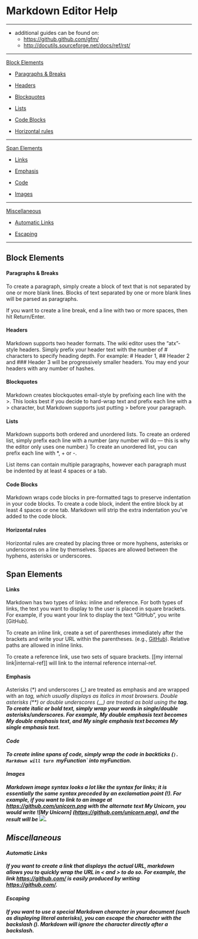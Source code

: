 # Markdown Editor Help

---

* additional guides can be found on:
	* https://github.github.com/gfm/
	* http://docutils.sourceforge.net/docs/ref/rst/

---
[Block Elements](#block-elements)

* [Paragraphs & Breaks](#paragraphs-&-breaks)

* [Headers](#headers)

* [Blockquotes](#blockquotes)

* [Lists](#lists)

* [Code Blocks](#code-blocks)

* [Horizontal rules](#horizontal-rules)
---
[Span Elements](#span-elements)

* [Links](#links)

* [Emphasis](#emphasis)

* [Code](#code)

* [Images](#images)
---
[Miscellaneous](#miscellaneous)

* [Automatic Links](#automatic-links)

* [Escaping](#escaping)

---

## Block Elements

#### Paragraphs & Breaks
To create a paragraph, simply create a block of text that is not separated by one or more blank lines. Blocks of text separated by one or more blank lines will be parsed as paragraphs.

If you want to create a line break, end a line with two or more spaces, then hit Return/Enter.

#### Headers
Markdown supports two header formats. The wiki editor uses the “atx”-style headers. Simply prefix your header text with the number of # characters to specify heading depth. For example: # Header 1, ## Header 2 and ### Header 3 will be progressively smaller headers. You may end your headers with any number of hashes.

#### Blockquotes
Markdown creates blockquotes email-style by prefixing each line with the >. This looks best if you decide to hard-wrap text and prefix each line with a > character, but Markdown supports just putting > before your paragraph.

#### Lists
Markdown supports both ordered and unordered lists. To create an ordered list, simply prefix each line with a number (any number will do — this is why the editor only uses one number.) To create an unordered list, you can prefix each line with *, + or -.

List items can contain multiple paragraphs, however each paragraph must be indented by at least 4 spaces or a tab.

#### Code Blocks
Markdown wraps code blocks in pre-formatted tags to preserve indentation in your code blocks. To create a code block, indent the entire block by at least 4 spaces or one tab. Markdown will strip the extra indentation you’ve added to the code block.

#### Horizontal rules
Horizontal rules are created by placing three or more hyphens, asterisks or underscores on a line by themselves. Spaces are allowed between the hyphens, asterisks or underscores.

## Span Elements

#### Links
Markdown has two types of links: inline and reference. For both types of links, the text you want to display to the user is placed in square brackets. For example, if you want your link to display the text “GitHub”, you write [GitHub].

To create an inline link, create a set of parentheses immediately after the brackets and write your URL within the parentheses. (e.g., [GitHub](https://github.com/)). Relative paths are allowed in inline links.

To create a reference link, use two sets of square brackets. [[my internal link|internal-ref]] will link to the internal reference internal-ref.

#### Emphasis
Asterisks (*) and underscores (_) are treated as emphasis and are wrapped with an <em> tag, which usually displays as italics in most browsers. Double asterisks (**) or double underscores (__) are treated as bold using the <strong> tag. To create italic or bold text, simply wrap your words in single/double asterisks/underscores. For example, **My double emphasis text** becomes My double emphasis text, and *My single emphasis text* becomes My single emphasis text.

#### Code
To create inline spans of code, simply wrap the code in backticks (`). Markdown will turn `myFunction` into myFunction.

#### Images
Markdown image syntax looks a lot like the syntax for links; it is essentially the same syntax preceded by an exclamation point (!). For example, if you want to link to an image at https://github.com/unicorn.png with the alternate text My Unicorn, you would write ![My Unicorn] (https://github.com/unicorn.png), and the result will be ![](https://github.com/unicorn.png).

## Miscellaneous

#### Automatic Links
If you want to create a link that displays the actual URL, markdown allows you to quickly wrap the URL in < and > to do so. For example, the link https://github.com/ is easily produced by writing <https://github.com/>.

#### Escaping
If you want to use a special Markdown character in your document (such as displaying literal asterisks), you can escape the character with the backslash (\). Markdown will ignore the character directly after a backslash.

